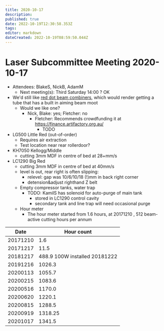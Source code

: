 ```yaml
---
title: 2020-10-17
description: 
published: true
date: 2022-10-19T12:30:58.353Z
tags: 
editor: markdown
dateCreated: 2022-10-19T08:59:50.044Z
---
```


# Laser Subcommittee Meeting 2020-10-17

-   Attendees: BlakeS, NickB, AdamM
    -   Next meeting(s): Third Saturday 14:00 ? OK
-   We'd still like [red dot beam combiners](/subcommittee/laser-minutes-20191216), which would render getting a tube that has a built in aiming beam moot
    -   Would we like one?
        -   Nick, Blake: yes; Fletcher: no
            -   Fletcher: Recommends crowdfunding it at <https://finance.artifactory.org.au/>
                -   TODO
-   LG500 Little Red (out-of-order)
    -   Requires air extraction
    -   Test location near rear rollerdoor?
-   KH7050 Kellogg/Middle
    -   cutting 3mm MDF in centre of bed at 28+mm/s
-   LC1290 Big Red
    -   cutting 3mm MDF in centre of bed at 40mm/s
    -   level is out, rear right is often slipping:
        -   relevel: gap was 10/6/10/18 (!)mm in back right corner
        -   detension&adjust righthand Z belt
    -   Empty compressor tanks, water trap
        -   TODO: KamilS has solenoid for auto-purge of main tank
            -   stored in LC1290 control cavity
            -   secondary tank and line trap will need occasional purge
    -   Hour meter
        -   The hour meter started from 1.6 hours, at 20171210 , 512 beam-active cutting hours per annum

| Date     | Hour count                    |
|----------|-------------------------------|
| 20171210 | 1.6                           |
| 20171217 | 11.5                          |
| 20181217 | 488.9 100W installed 20181222 |
| 20191216 | 1026.3                        |
| 20200113 | 1055.7                        |
| 20200215 | 1083.6                        |
| 20200516 | 1170.0                        |
| 20200620 | 1220.1                        |
| 20200815 | 1288.5                        |
| 20200919 | 1318.25                       |
| 20201017 | 1341.5                        |
